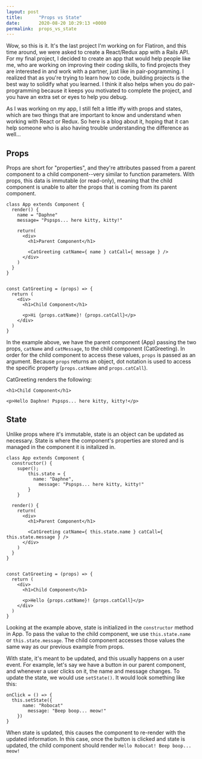 ```yaml
---
layout: post
title:      "Props vs State"
date:       2020-08-20 10:29:13 +0000
permalink:  props_vs_state
---
```


Wow, so this is it. It's the last project I'm working on for Flatiron, and this time around, we were asked to create a React/Redux app with a Rails API. For my final project, I decided to create an app that would help people like me, who are working on improving their coding skills, to find projects they are interested in and work with a partner, just like in pair-pogramming. I realized that as you're trying to learn how to code, building projects is the best way to solidify what you learned. I think it also helps when you do pair-programming because it keeps you motivated to complete the project, and you have an extra set or eyes to help you debug.

As I was working on my app, I still felt a little iffy with props and states, which are two things that are important to know and understand when working with React or Redux. So here is a blog about it, hoping that it can help someone who is also having trouble understanding the difference as well...

## Props
Props are short for "properties", and they're attributes passed from a parent component to a child component--very similar to function parameters. With props, this data is immutable (or read-only), meaning that the child component is unable to alter the props that is coming from its parent component. 

```
class App extends Component {
  render() {	  
    name = "Daphne"
    message= "Pspsps... here kitty, kitty!"
		
    return(
      <div>
        <h1>Parent Component</h1>
		
        <CatGreeting catName={ name } catCall={ message } />
      </div>
    )
  }
} 


const CatGreeting = (props) => {  
  return (
    <div>
      <h1>Child Component</h1>
			
      <p>Hi {props.catName}! {props.catCall}</p>
    </div>
  )
}
```

In the example above, we have the parent component (App) passing the two props, ```catName``` and ```catMessage```, to the child component (CatGreeting).  In order for the child component to access these values, ```props``` is passed as an argument.  Because ```props``` returns an object, dot notation  is used to access the specific property (```props.catName``` and ```props.catCall```).

CatGreeting renders the following:
```
<h1>Child Component</h1>

<p>Hello Daphne! Pspsps... here kitty, kitty!</p>
```


## State
Unlike props where it's immutable, state is an object can be updated as necessary. State is where the component's properties are stored and is managed in the component it is initalized in.

```
class App extends Component {
  constructor() {
    super();
		this.state = {
		  name: "Daphne",
			message: "Pspsps... here kitty, kitty!"
		}
	}
	
  render() {	 		
    return(
      <div>
        <h1>Parent Component</h1>
		
        <CatGreeting catName={ this.state.name } catCall={ this.state.message } />
      </div>
    )
  }
} 


const CatGreeting = (props) => {  
  return (
    <div>
      <h1>Child Component</h1>
			
      <p>Hello {props.catName}! {props.catCall}</p>
    </div>
  )
}
```

Looking at the example above, state is initialized in the ```constructor``` method in App. To pass the value to the child component, we use ```this.state.name``` or ```this.state.message```. The child component accesses those values the same way as our previous example from props.

With state, it's meant to be updated, and this usually happens on a user event. For example, let's say we have a button in our parent component, and whenever a user clicks on it, the name and message changes. To update the state, we would use ```setState()```. It would look something like this:

```
onClick = () => {
  this.setState({
	  name: "Robocat"
		message: "Beep boop... meow!"
	})
}
```

When state is updated, this causes the component to re-render with the updated information. In this case, once the button is clicked and state is updated, the child component should render ```Hello Robocat! Beep boop... meow!```



